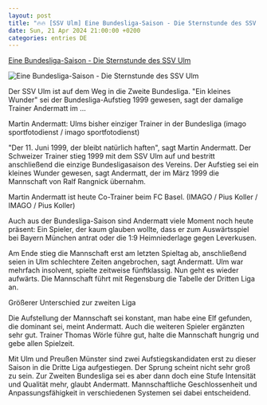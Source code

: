 ```yaml
---
layout: post
title: "🔥🔥 [SSV Ulm] Eine Bundesliga-Saison - Die Sternstunde des SSV Ulm"
date: Sun, 21 Apr 2024 21:00:00 +0200
categories: entries DE
---
```

[Eine Bundesliga-Saison - Die Sternstunde des SSV Ulm](https://www.deutschlandfunk.de/ssv-ulm-100.html)

![Eine Bundesliga-Saison - Die Sternstunde des SSV Ulm](https://www.deutschlandfunk.de/static/img/deutschlandfunk/icons/favicon.ico)

Der SSV Ulm ist auf dem Weg in die Zweite Bundesliga. "Ein kleines Wunder" sei der Bundesliga-Aufstieg 1999 gewesen, sagt der damalige Trainer Andermatt im ...

Martin Andermatt: Ulms bisher einziger Trainer in der Bundesliga (imago sportfotodienst / imago sportfotodienst)

"Der 11. Juni 1999, der bleibt natürlich haften", sagt Martin Andermatt. Der Schweizer Trainer stieg 1999 mit dem SSV Ulm auf und bestritt anschließend die einzige Bundesligasaison des Vereins. Der Aufstieg sei ein kleines Wunder gewesen, sagt Andermatt, der im März 1999 die Mannschaft von Ralf Rangnick übernahm.

Martin Andermatt ist heute Co-Trainer beim FC Basel. (IMAGO / Pius Koller / IMAGO / Pius Koller)

Auch aus der Bundesliga-Saison sind Andermatt viele Moment noch heute präsent: Ein Spieler, der kaum glauben wollte, dass er zum Auswärtsspiel bei Bayern München antrat oder die 1:9 Heimniederlage gegen Leverkusen.

Am Ende stieg die Mannschaft erst am letzten Spieltag ab, anschließend seien in Ulm schlechtere Zeiten angebrochen, sagt Andermatt. Ulm war mehrfach insolvent, spielte zeitweise fünftklassig. Nun geht es wieder aufwärts. Die Mannschaft führt mit Regensburg die Tabelle der Dritten Liga an.

Größerer Unterschied zur zweiten Liga

Die Aufstellung der Mannschaft sei konstant, man habe eine Elf gefunden, die dominant sei, meint Andermatt. Auch die weiteren Spieler ergänzten sehr gut. Trainer Thomas Wörle führe gut, halte die Mannschaft hungrig und gebe allen Spielzeit.

Mit Ulm und Preußen Münster sind zwei Aufstiegskandidaten erst zu dieser Saison in die Dritte Liga aufgestiegen. Der Sprung scheint nicht sehr groß zu sein. Zur Zweiten Bundesliga sei es aber dann doch eine Stufe Intensität und Qualität mehr, glaubt Andermatt. Mannschaftliche Geschlossenheit und Anpassungsfähigkeit in verschiedenen Systemen sei dabei entscheidend.

